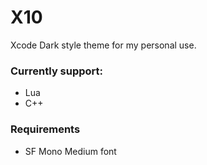 # X10

Xcode Dark style theme for my personal use. 

### Currently support:

* Lua
* C++

### Requirements

* SF Mono Medium font

